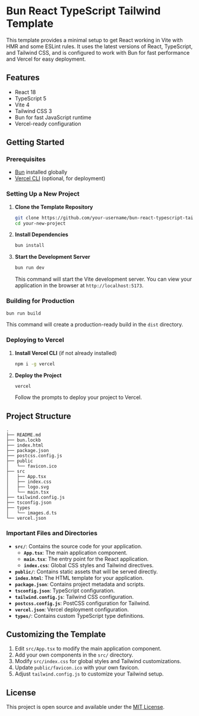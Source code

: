 # Bun React TypeScript Tailwind Template

This template provides a minimal setup to get React working in Vite with HMR and some ESLint rules. It uses the latest versions of React, TypeScript, and Tailwind CSS, and is configured to work with Bun for fast performance and Vercel for easy deployment.

## Features

- React 18
- TypeScript 5
- Vite 4
- Tailwind CSS 3
- Bun for fast JavaScript runtime
- Vercel-ready configuration

## Getting Started

### Prerequisites

- [Bun](https://bun.sh/) installed globally
- [Vercel CLI](https://vercel.com/download) (optional, for deployment)

### Setting Up a New Project

1. **Clone the Template Repository**

   ```bash
   git clone https://github.com/your-username/bun-react-typescript-tailwind-template.git your-new-project
   cd your-new-project
   ```

2. **Install Dependencies**

   ```bash
   bun install
   ```

3. **Start the Development Server**

   ```bash
   bun run dev
   ```

   This command will start the Vite development server. You can view your application in the browser at `http://localhost:5173`.

### Building for Production

```bash
bun run build
```

This command will create a production-ready build in the `dist` directory.

### Deploying to Vercel

1. **Install Vercel CLI** (if not already installed)

   ```bash
   npm i -g vercel
   ```

2. **Deploy the Project**

   ```bash
   vercel
   ```

   Follow the prompts to deploy your project to Vercel.

## Project Structure

```
.
├── README.md
├── bun.lockb
├── index.html
├── package.json
├── postcss.config.js
├── public
│   └── favicon.ico
├── src
│   ├── App.tsx
│   ├── index.css
│   ├── logo.svg
│   └── main.tsx
├── tailwind.config.js
├── tsconfig.json
├── types
│   └── images.d.ts
└── vercel.json
```

### Important Files and Directories

- **`src/`**: Contains the source code for your application.
  - **`App.tsx`**: The main application component.
  - **`main.tsx`**: The entry point for the React application.
  - **`index.css`**: Global CSS styles and Tailwind directives.
- **`public/`**: Contains static assets that will be served directly.
- **`index.html`**: The HTML template for your application.
- **`package.json`**: Contains project metadata and scripts.
- **`tsconfig.json`**: TypeScript configuration.
- **`tailwind.config.js`**: Tailwind CSS configuration.
- **`postcss.config.js`**: PostCSS configuration for Tailwind.
- **`vercel.json`**: Vercel deployment configuration.
- **`types/`**: Contains custom TypeScript type definitions.

## Customizing the Template

1. Edit `src/App.tsx` to modify the main application component.
2. Add your own components in the `src/` directory.
3. Modify `src/index.css` for global styles and Tailwind customizations.
4. Update `public/favicon.ico` with your own favicon.
5. Adjust `tailwind.config.js` to customize your Tailwind setup.

## License

This project is open source and available under the [MIT License](LICENSE).